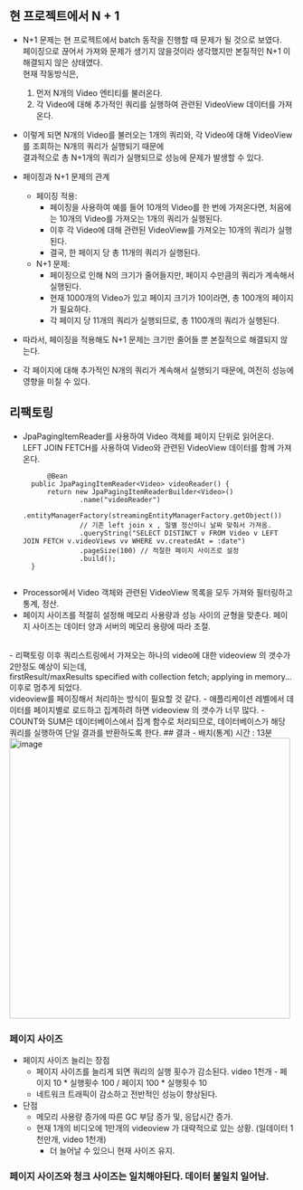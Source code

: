 ## 현 프로젝트에서 N + 1

- N+1 문제는 현 프로젝트에서 batch 동작을 진행할 때 문제가 될 것으로 보였다.</br>
  페이징으로 끊어서 가져와 문제가 생기지 않을것이라 생각했지만 본질적인 N+1 이 해결되지 않은 상태였다.</br>
  현재 작동방식은,
  1.	먼저 N개의 Video 엔티티를 불러온다.
  2.	각 Video에 대해 추가적인 쿼리를 실행하여 관련된 VideoView 데이터를 가져온다.

- 이렇게 되면 N개의 Video를 불러오는 1개의 쿼리와, 각 Video에 대해 VideoView를 조회하는 N개의 쿼리가 실행되기 때문에</br>
  결과적으로 총 N+1개의 쿼리가 실행되므로 성능에 문제가 발생할 수 있다.

- 페이징과 N+1 문제의 관계
  - 페이징 적용:
    - 페이징을 사용하여 예를 들어 10개의 Video를 한 번에 가져온다면, 처음에는 10개의 Video를 가져오는 1개의 쿼리가 실행된다.
    -	이후 각 Video에 대해 관련된 VideoView를 가져오는 10개의 쿼리가 실행된다.
    -	결국, 한 페이지 당 총 11개의 쿼리가 실행된다.
  -	N+1 문제:</br>
    - 페이징으로 인해 N의 크기가 줄어들지만, 페이지 수만큼의 쿼리가 계속해서 실행된다.
    - 현재 1000개의 Video가 있고 페이지 크기가 10이라면, 총 100개의 페이지가 필요하다.
    -  각 페이지 당 11개의 쿼리가 실행되므로, 총 1100개의 쿼리가 실행된다.

- 따라서, 페이징을 적용해도 N+1 문제는 크기만 줄어들 뿐 본질적으로 해결되지 않는다. 
- 각 페이지에 대해 추가적인 N개의 쿼리가 계속해서 실행되기 때문에, 여전히 성능에 영향을 미칠 수 있다.

## 리팩토링
- JpaPagingItemReader를 사용하여 Video 객체를 페이지 단위로 읽어온다. </br>
  LEFT JOIN FETCH를 사용하여 Video와 관련된 VideoView 데이터를 함께 가져온다.
  ```
        @Bean
    public JpaPagingItemReader<Video> videoReader() {
        return new JpaPagingItemReaderBuilder<Video>()
                .name("videoReader")
                .entityManagerFactory(streamingEntityManagerFactory.getObject())
                // 기존 left join x , 일별 정산이니 날짜 맞춰서 가져옴.
                .queryString("SELECT DISTINCT v FROM Video v LEFT JOIN FETCH v.videoViews vv WHERE vv.createdAt = :date")
                .pageSize(100) // 적절한 페이지 사이즈로 설정
                .build();
    }

  
  ```
- Processor에서 Video 객체와 관련된 VideoView 목록을 모두 가져와 필터링하고 통계, 정산.
- 페이지 사이즈를 적절히 설정해 메모리 사용량과 성능 사이의 균형을 맞춘다. 페이지 사이즈는 데이터 양과 서버의 메모리 용량에 따라 조절.
</br>
- 리팩토링 이후 쿼리스트링에서 가져오는 하나의 video에 대한 videoview 의 갯수가 2만정도 예상이 되는데,</br>
    firstResult/maxResults specified with collection fetch; applying in memory... 이후로 멈추게 되었다.</br>
    videoview를 페이징해서 처리하는 방식이 필요할 것 같다.
- 애플리케이션 레벨에서 데이터를 페이지별로 로드하고 집계하려 하면 videoview 의 갯수가 너무 많다.
- COUNT와 SUM은 데이터베이스에서 집계 함수로 처리되므로, 데이터베이스가 해당 쿼리를 실행하여 단일 결과를 반환하도록 한다.  
## 결과
- 배치(통계) 시간 : 13분 </br>
  <img width="496" alt="image" src="https://github.com/user-attachments/assets/f34e8073-106b-49fa-82eb-1b9a6be9e02b">

### 페이지 사이즈
- 페이지 사이즈 늘리는 장점
  - 페이지 사이즈를 늘리게 되면 쿼리의 실행 횟수가 감소된다. video 1천개 - 페이지 10 * 실행횟수 100 / 페이지 100 * 실행횟수 10
  - 네트워크 트래픽이 감소하고 전반적인 성능이 향상된다.
- 단점
  - 메모리 사용량 증가에 따른 GC 부담 증가 및, 응답시간 증가.
  - 현재 1개의 비디오에 1만개의 videoview 가 대략적으로 있는 상황. (일데이터 1천만개, video 1천개)
    - 더 늘어날 수 있으니 현재 사이즈 유지.
### 페이지 사이즈와 청크 사이즈는 일치해야된다. 데이터 불일치 일어남.








